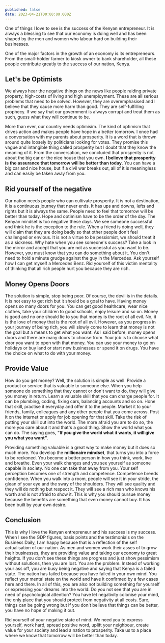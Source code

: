 ```yaml
---
published: false
date: 2023-04-21T00:00:00.000Z
---
```

One of things I love to see is the success of the Kenyan entrepreneur. It is always a blessing to see that our economy is doing well and has been shaped by the men and women who labour hard on building their businesses. 

One of the major factors in the growth of an economy is its entrepreneurs. From the small-holder farmer to kiosk owner to bank shareholder, all these people contribute greatly to the success of our nation, Kenya.

## Let's be Optimists

We always hear the negative things on the news like people raiding private property, high-costs of living and high unemployment. These are all serious problems that need to be solved. However, they are overemphasised and I believe that they cause more harm than good. They are self-fulfilling prophecy. If we say that our government is always corrupt and treat them as such, guess what they will continue to be. 

More than ever, our country needs optimisim. The kind of optimism that drives action and makes people have hope in a better tomorrow. I once had a conversation with my parents about prosperity. It is a word that is thrown around quite loosely by politicians looking for votes. They promise this vague and intangible thing called prosperity but I doubt that they know the meaning of it. From the conversation, we concluded that prosperity is not about the big car or the nice house that you own. **I believe that prosperity is the assurance that tomorrow will be better than today**. You can have a big car and nice house, but if a civil war breaks out, all of it is meaningless and can easily be taken away from you. 

## Rid yourself of the negative

Our nation needs people who can cultivate prosperity. It is not a destination, it is a continuous journey that never ends. It has ups and downs, lefts and rights but it is always the same. People need to feel that tomorrow will be better than today. Hope and optimism have to be the order of the day. The Kenyan mindset is too negative these days. We see someone successful and think he is the exception to the rule. When a friend is doing well, they will claim that they are doing badly so that other people don't feel challenged or envious. It is not a virtue to be pessismist, we should treat it as a sickness. Why hate when you see someone's success? Take a look in the mirror and accept that you are not as successful as you want to be. However, you must know that you can do something about it. You don't need to hold a minute grudge against the guy in the Mercedes. Ask yourself how I can get myself a Mercedes Benz. Rid yourself of this victim mentality of thinking that all rich people hurt you because they are rich. 

## Money Opens Doors

The solution is simple, stop being poor. Of course, the devil is in the details. It is not easy to get rich but it should be a goal to have. Having money opens so many doors for you. You can get good healthcare, wear nice clothes, take your children to good schools, enjoy leisure and so on. Money is good and no one should lie to you that money is the root of all evil. No, it is the love of money that is the root of all evil. However, as you progress in your journey of being rich, you will slowly come to learn that money is not the goal but a means to get what you want. As I said before, money opens doors and there are many doors to choose from. Your job is to choose what door you want to open with that money. You can use your money to go on holidays or buy land or start new businesses or spend it on drugs. You have the choice on what to do with your money.

## Provide Value

How do you get money? Well, the solution is simple as well. Provide a product or service that is valuable to someone else. When you help someone do something that they cannot or don't want to do, they will give you money in return. Learn a valuable skill that you can charge people for. It can be plumbing, coding, fixing cars, balancing accounts and so on. Hone that skill, practise it everyday and offer it to the people. Market it to your friends, family, colleagues and any other people that you come across. Post it on the internet or apply for job opening for that skill. Take the risk of putting your skill out into the world. The more afraid you are to do so, the more you care about it and that's a good thing. Show the world what you can do. The saying goes, **"If you give the world what it wants, it will give you what you want"**.

Providing something valuable is a great way to make money but it does so much more. You develop the **millionaire mindset**, that turns you into a force to be reckoned. You become a better person in how you think, work, live and breathe. Even your walk changes and you see yourself as someone capable in society. No one can take that away from you. Your self perception becomes one of strength and competence. Competence breeds confidence. When you walk into a room, people will see it in your stride, the glean of your eye and the sway of the shoulders. They will see quality and they will do nothing but respect it. They will see a rich man who knows his worth and is not afraid to show it. This is why you should pursue money because the benefits are something that even money cannot buy. It has been built by your own desire.

## Conclusion

This is why I love the Kenyan entrepreneur and his success is my success. When I see the GDP figures, basis points and the testimonials on the Business Daily, I am happy because that is a reflection of the self actualisation of our nation. As men and women work their asses of to grow their businesses, they are providing value and taking our economy to great heights. If you don't see these things are progress and just show pessimism without solutions, then you are lost. You are the problem. Instead of working your ass off, you are busy being negative and saying that Kenya is a failed state. The nation has failed because you have failed in your own mind. You reflect your mental state on the world and have it confirmed by a few cases here and there. In all of this, you are also not building something for yourself or expressing your dreams into the world. Do you not see that you are in need of psychological attention? You have let negativity colonise your mind, the only place that you should protect from negativity at all costs. Sure, things can be going wrong but if you don't believe that things can be better, you have no hope of making it out. 

Rid yourself of your negative state of mind. We need you to express yourself, work hard, spread positive word, uplift your neighbour, create value for your society and lead a nation to prosperity. Take us to a place where we know that tomorrow will be better than today.
